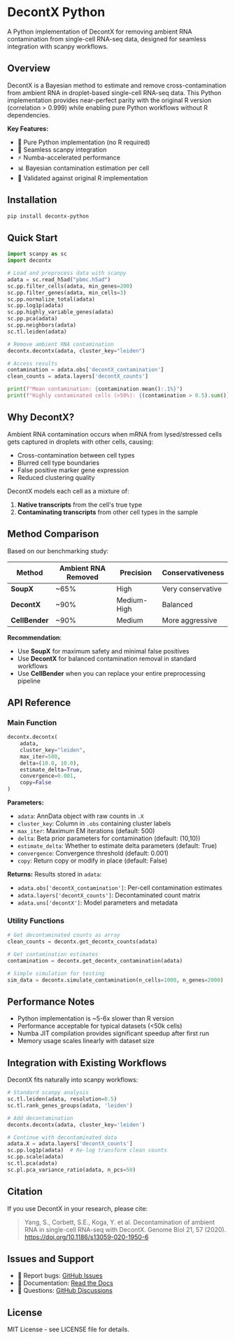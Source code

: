 # DecontX Python

A Python implementation of DecontX for removing ambient RNA contamination from single-cell RNA-seq data, designed for seamless integration with scanpy workflows.

## Overview

DecontX is a Bayesian method to estimate and remove cross-contamination from ambient RNA in droplet-based single-cell RNA-seq data. This Python implementation provides near-perfect parity with the original R version (correlation > 0.999) while enabling pure Python workflows without R dependencies.

**Key Features:**
- 🐍 Pure Python implementation (no R required)
- 🔬 Seamless scanpy integration
- ⚡ Numba-accelerated performance
- 📊 Bayesian contamination estimation per cell
- 🎯 Validated against original R implementation

## Installation

```bash
pip install decontx-python
```

## Quick Start

```python
import scanpy as sc
import decontx

# Load and preprocess data with scanpy
adata = sc.read_h5ad("pbmc.h5ad")
sc.pp.filter_cells(adata, min_genes=200)
sc.pp.filter_genes(adata, min_cells=3)
sc.pp.normalize_total(adata)
sc.pp.log1p(adata)
sc.pp.highly_variable_genes(adata)
sc.pp.pca(adata)
sc.pp.neighbors(adata)
sc.tl.leiden(adata)

# Remove ambient RNA contamination
decontx.decontx(adata, cluster_key="leiden")

# Access results
contamination = adata.obs['decontX_contamination']
clean_counts = adata.layers['decontX_counts']

print(f"Mean contamination: {contamination.mean():.1%}")
print(f"Highly contaminated cells (>50%): {(contamination > 0.5).sum()}")
```

## Why DecontX?

Ambient RNA contamination occurs when mRNA from lysed/stressed cells gets captured in droplets with other cells, causing:
- Cross-contamination between cell types
- Blurred cell type boundaries  
- False positive marker gene expression
- Reduced clustering quality

DecontX models each cell as a mixture of:
1. **Native transcripts** from the cell's true type
2. **Contaminating transcripts** from other cell types in the sample

## Method Comparison

Based on our benchmarking study:

| Method | Ambient RNA Removed | Precision | Conservativeness |
|--------|-------------------|-----------|------------------|
| **SoupX** | ~65% | High | Very conservative |
| **DecontX** | ~90% | Medium-High | Balanced |
| **CellBender** | ~90% | Medium | More aggressive |

**Recommendation**: 
- Use **SoupX** for maximum safety and minimal false positives
- Use **DecontX** for balanced contamination removal in standard workflows  
- Use **CellBender** when you can replace your entire preprocessing pipeline

## API Reference

### Main Function

```python
decontx.decontx(
    adata,
    cluster_key="leiden",
    max_iter=500,
    delta=(10.0, 10.0),
    estimate_delta=True,
    convergence=0.001,
    copy=False
)
```

**Parameters:**
- `adata`: AnnData object with raw counts in `.X`
- `cluster_key`: Column in `.obs` containing cluster labels
- `max_iter`: Maximum EM iterations (default: 500)
- `delta`: Beta prior parameters for contamination (default: (10,10))
- `estimate_delta`: Whether to estimate delta parameters (default: True)
- `convergence`: Convergence threshold (default: 0.001)
- `copy`: Return copy or modify in place (default: False)

**Returns:**
Results stored in `adata`:
- `adata.obs['decontX_contamination']`: Per-cell contamination estimates
- `adata.layers['decontX_counts']`: Decontaminated count matrix
- `adata.uns['decontX']`: Model parameters and metadata

### Utility Functions

```python
# Get decontaminated counts as array
clean_counts = decontx.get_decontx_counts(adata)

# Get contamination estimates
contamination = decontx.get_decontx_contamination(adata)

# Simple simulation for testing
sim_data = decontx.simulate_contamination(n_cells=1000, n_genes=2000)
```

## Performance Notes

- Python implementation is ~5-6x slower than R version
- Performance acceptable for typical datasets (<50k cells)
- Numba JIT compilation provides significant speedup after first run
- Memory usage scales linearly with dataset size

## Integration with Existing Workflows

DecontX fits naturally into scanpy workflows:

```python
# Standard scanpy analysis
sc.tl.leiden(adata, resolution=0.5)
sc.tl.rank_genes_groups(adata, 'leiden')

# Add decontamination
decontx.decontx(adata, cluster_key='leiden')

# Continue with decontaminated data
adata.X = adata.layers['decontX_counts']
sc.pp.log1p(adata)  # Re-log transform clean counts
sc.pp.scale(adata)
sc.tl.pca(adata)
sc.pl.pca_variance_ratio(adata, n_pcs=50)
```

## Citation

If you use DecontX in your research, please cite:

> Yang, S., Corbett, S.E., Koga, Y. et al. Decontamination of ambient RNA in single-cell RNA-seq with DecontX. Genome Biol 21, 57 (2020). https://doi.org/10.1186/s13059-020-1950-6

## Issues and Support

- 🐛 Report bugs: [GitHub Issues](https://github.com/NiRuff/decontx-python/issues)
- 📖 Documentation: [Read the Docs](https://decontx-python.readthedocs.io)
- 💬 Questions: [GitHub Discussions](https://github.com/NiRuff/decontx-python/discussions)

## License

MIT License - see LICENSE file for details.